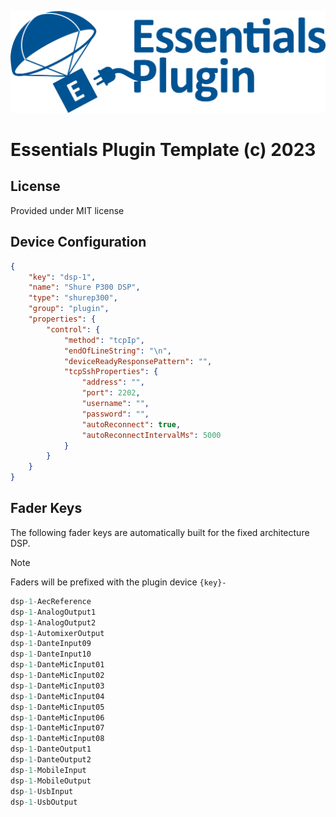 ![PepperDash Essentials Pluign Logo](/images/essentials-plugin-blue.png)

# Essentials Plugin Template (c) 2023

## License

Provided under MIT license

## Device Configuration

```json
{
    "key": "dsp-1",
    "name": "Shure P300 DSP",
    "type": "shurep300",
    "group": "plugin",
    "properties": {
        "control": {
            "method": "tcpIp",
            "endOfLineString": "\n",
            "deviceReadyResponsePattern": "",
            "tcpSshProperties": {
                "address": "",
                "port": 2202,
                "username": "",
                "password": "",
                "autoReconnect": true,
                "autoReconnectIntervalMs": 5000
            }
        }
    }
}
```

## Fader Keys

The following fader keys are automatically built for the fixed architecture DSP.

>[!NOTE]
>Faders will be prefixed with the plugin device `{key}-`

```c#
dsp-1-AecReference
dsp-1-AnalogOutput1
dsp-1-AnalogOutput2
dsp-1-AutomixerOutput
dsp-1-DanteInput09
dsp-1-DanteInput10
dsp-1-DanteMicInput01
dsp-1-DanteMicInput02
dsp-1-DanteMicInput03
dsp-1-DanteMicInput04
dsp-1-DanteMicInput05
dsp-1-DanteMicInput06
dsp-1-DanteMicInput07
dsp-1-DanteMicInput08
dsp-1-DanteOutput1
dsp-1-DanteOutput2
dsp-1-MobileInput
dsp-1-MobileOutput
dsp-1-UsbInput
dsp-1-UsbOutput

```
